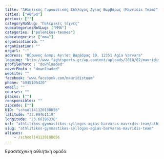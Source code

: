 ```yaml
---
title: "Αθλητικός Γυμναστικός Σύλλογος Αγίας Βαρβάρας (Mavridis Team)"
cities: ["Αθήνα"]
perioxi: [""]
categoryNoSLug: "Πολεμικές τέχνες"
subcategoriesNoSLug: ["MMA"]
categories: ["polemikes-texnes"]
subcategories: ["mma"]
organisationid: ""
organisation: ""
orgurl: "-"
address: "Βύρωνος &amp; Αγιίας Βαρβάρας 10, 12351 Agia Varvara"
logoimg: "http://www.fightsports.gr/wp-content/uploads/2018/02/mavridis-team-agis-logo.jpg"
profilePhoto : "downloaded"
coverPhoto : "downloaded"
website: ""
facebook: "www.facebook.com/mauridisteam"
phone: "6945105420"
email: ""
courses: ""
places: [""]
rensponsibles: ""
zipcode: [""]
UID: "school141120180056"
latitude: "37.99461119"
longitude: "23.66396338"
url: "athlitikos-gymnastikos-syllogos-agias-barvaras-mavridis-team/athina/polemikes-texnes/mma"
slug: "athlitikos-gymnastikos-syllogos-agias-barvaras-mavridis-team"
aliases:
    - /school141120180056
---
```





Ερασιτεχνική αθλητική ομάδα